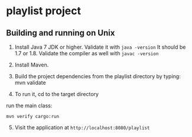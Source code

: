 playlist project
================

Building and running on Unix
-----

1. Install Java 7 JDK or higher.  Validate it with `java -version`   It should be 1.7 or 1.8.  Validate the compiler as well with `javac -version`

2. Install Maven.

3. Build the project dependencies from the playlist directory by typing:
	mvn validate

4. To run it, cd to the target directory

run the main class:

    mvn verify cargo:run

5. Visit the application at `http://localhost:8080/playlist`
